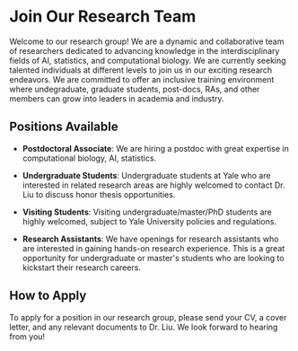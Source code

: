 # Join Our Research Team

Welcome to our research group! We are a dynamic and collaborative team of researchers dedicated to advancing knowledge in the interdisciplinary fields of AI, statistics, and computational biology. We are currently seeking talented individuals at different levels to join us in our exciting research endeavors. We are committed to offer an inclusive training environment where undegraduate, graduate students, post-docs, RAs, and other members can grow into leaders in academia and industry.

## Positions Available

- **Postdoctoral Associate**: We are hiring a postdoc with great expertise in computational biology, AI, statistics.

<!-- - **Graduate Students**: Graduate students from any department at Yale are highly welcomed to contact Dr. Liu via email directly. -->

- **Undergraduate Students**: Undergraduate students at Yale who are interested in related research areas are highly welcomed to contact Dr. Liu to discuss honor thesis opportunities.

- **Visiting Students**: Visiting undergraduate/master/PhD students are highly welcomed, subject to Yale University policies and regulations.

- **Research Assistants**: We have openings for research assistants who are interested in gaining hands-on research experience. This is a great opportunity for undergraduate or master's students who are looking to kickstart their research careers.

<!-- - **Postdoctoral Researchers**: Postdoc positions are  -->

## How to Apply

To apply for a position in our research group, please send your CV, a cover letter, and any relevant documents to Dr. Liu. We look forward to hearing from you!

